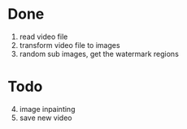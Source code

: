 # Done
1. read video file
2. transform video file to images
3. random sub images, get the watermark regions
# Todo
4. image inpainting
5. save new video
